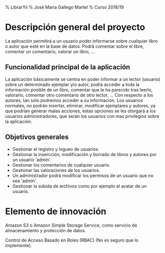 % LibrarYii
% José María Gallego Martel
% Curso 2018/19

# Descripción general del proyecto

La aplicación permitirá a un usuario poder informarse sobre cualquier libro o autor que esté en la base de datos. Podrá comentar sobre el libre, comentar un comentario, valorar un libro, ...

## Funcionalidad principal de la aplicación

La aplicación básicamente se centra en poder informar a un lector (usuario) sobre un determinado ejemplar y/o autor, podrá acceder a toda la información posible de un libro, comentar que le ha parecido tras leerlo, valorarlo, comentar otro comentario de otro lector, ... Con respecto a los autores, tan solo podremos acceder a su información. Los usuarios normales, no podrán insertar, eliminar, modificar ejemplares y autores, ya que podrían generar malas acciones, estas opciones se les otorgará a los usuarios administradores, que serán los usuarios con mas privilegios sobre la aplicación.

## Objetivos generales

* Gestionar el registro y logueo de usuarios.
* Gestionar la insercción, modificación y borrado de libros y autores por un usuario 'admin'.
* Gestionar los comentarios de cualquier usuario.
* Gestionar las valoraciones de los usuarios.
* Un administrador podrá modificar los permisos de un usuario que no sea 'admin'.
* Gestionar la subida de archivos como por ejemplo el avatar de un usuario.

# Elemento de innovación

Amazon S3 o Amazon Simple Storage Service, como servicio de almacenamiento y protección de datos.

Control de Acceso Basado en Roles (RBAC) (No es seguro que lo implemente).
